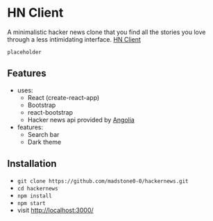 # HN Client

A minimalistic hacker news clone that you find all the stories you love through a less intimidating interface. [HN Client](https://hacker-news-client-131.herokuapp.com "The actual app")

`placeholder`

## Features

- uses:
  - React (create-react-app)
  - Bootstrap
  - react-bootstrap
  - Hacker news api provided by [Angolia]()
- features:
  - Search bar
  - Dark theme

## Installation

- `git clone https://github.com/madstone0-0/hackernews.git`
- `cd hackernews`
- `npm install`
- `npm start`
- visit <http://localhost:3000/>
